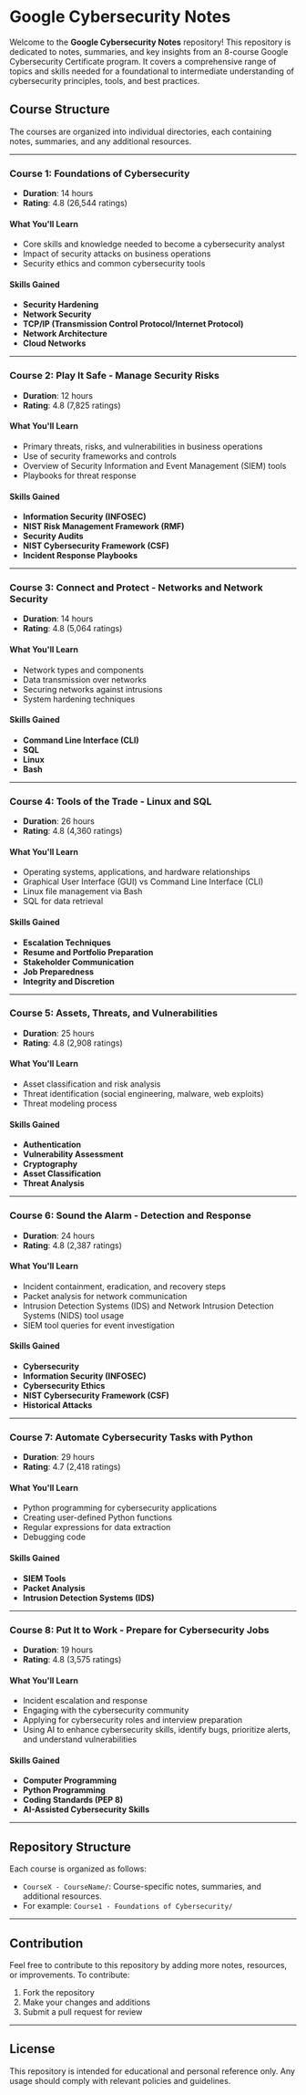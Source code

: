 # Google Cybersecurity Notes

Welcome to the **Google Cybersecurity Notes** repository! This repository is dedicated to notes, summaries, and key insights from an 8-course Google Cybersecurity Certificate program. It covers a comprehensive range of topics and skills needed for a foundational to intermediate understanding of cybersecurity principles, tools, and best practices.

## Course Structure

The courses are organized into individual directories, each containing notes, summaries, and any additional resources.

---

### Course 1: Foundations of Cybersecurity
- **Duration**: 14 hours
- **Rating**: 4.8 (26,544 ratings)

#### What You'll Learn
- Core skills and knowledge needed to become a cybersecurity analyst
- Impact of security attacks on business operations
- Security ethics and common cybersecurity tools

#### Skills Gained
- **Security Hardening**
- **Network Security**
- **TCP/IP (Transmission Control Protocol/Internet Protocol)**
- **Network Architecture**
- **Cloud Networks**

---

### Course 2: Play It Safe - Manage Security Risks
- **Duration**: 12 hours
- **Rating**: 4.8 (7,825 ratings)

#### What You'll Learn
- Primary threats, risks, and vulnerabilities in business operations
- Use of security frameworks and controls
- Overview of Security Information and Event Management (SIEM) tools
- Playbooks for threat response

#### Skills Gained
- **Information Security (INFOSEC)**
- **NIST Risk Management Framework (RMF)**
- **Security Audits**
- **NIST Cybersecurity Framework (CSF)**
- **Incident Response Playbooks**

---

### Course 3: Connect and Protect - Networks and Network Security
- **Duration**: 14 hours
- **Rating**: 4.8 (5,064 ratings)

#### What You'll Learn
- Network types and components
- Data transmission over networks
- Securing networks against intrusions
- System hardening techniques

#### Skills Gained
- **Command Line Interface (CLI)**
- **SQL**
- **Linux**
- **Bash**

---

### Course 4: Tools of the Trade - Linux and SQL
- **Duration**: 26 hours
- **Rating**: 4.8 (4,360 ratings)

#### What You'll Learn
- Operating systems, applications, and hardware relationships
- Graphical User Interface (GUI) vs Command Line Interface (CLI)
- Linux file management via Bash
- SQL for data retrieval

#### Skills Gained
- **Escalation Techniques**
- **Resume and Portfolio Preparation**
- **Stakeholder Communication**
- **Job Preparedness**
- **Integrity and Discretion**

---

### Course 5: Assets, Threats, and Vulnerabilities
- **Duration**: 25 hours
- **Rating**: 4.8 (2,908 ratings)

#### What You'll Learn
- Asset classification and risk analysis
- Threat identification (social engineering, malware, web exploits)
- Threat modeling process

#### Skills Gained
- **Authentication**
- **Vulnerability Assessment**
- **Cryptography**
- **Asset Classification**
- **Threat Analysis**

---

### Course 6: Sound the Alarm - Detection and Response
- **Duration**: 24 hours
- **Rating**: 4.8 (2,387 ratings)

#### What You'll Learn
- Incident containment, eradication, and recovery steps
- Packet analysis for network communication
- Intrusion Detection Systems (IDS) and Network Intrusion Detection Systems (NIDS) tool usage
- SIEM tool queries for event investigation

#### Skills Gained
- **Cybersecurity**
- **Information Security (INFOSEC)**
- **Cybersecurity Ethics**
- **NIST Cybersecurity Framework (CSF)**
- **Historical Attacks**

---

### Course 7: Automate Cybersecurity Tasks with Python
- **Duration**: 29 hours
- **Rating**: 4.7 (2,418 ratings)

#### What You'll Learn
- Python programming for cybersecurity applications
- Creating user-defined Python functions
- Regular expressions for data extraction
- Debugging code

#### Skills Gained
- **SIEM Tools**
- **Packet Analysis**
- **Intrusion Detection Systems (IDS)**

---

### Course 8: Put It to Work - Prepare for Cybersecurity Jobs
- **Duration**: 19 hours
- **Rating**: 4.8 (3,575 ratings)

#### What You'll Learn
- Incident escalation and response
- Engaging with the cybersecurity community
- Applying for cybersecurity roles and interview preparation
- Using AI to enhance cybersecurity skills, identify bugs, prioritize alerts, and understand vulnerabilities

#### Skills Gained
- **Computer Programming**
- **Python Programming**
- **Coding Standards (PEP 8)**
- **AI-Assisted Cybersecurity Skills**

---

## Repository Structure

Each course is organized as follows:
- `CourseX - CourseName/`: Course-specific notes, summaries, and additional resources.
- For example: `Course1 - Foundations of Cybersecurity/`

---

## Contribution

Feel free to contribute to this repository by adding more notes, resources, or improvements. To contribute:
1. Fork the repository
2. Make your changes and additions
3. Submit a pull request for review

---

## License

This repository is intended for educational and personal reference only. Any usage should comply with relevant policies and guidelines.
